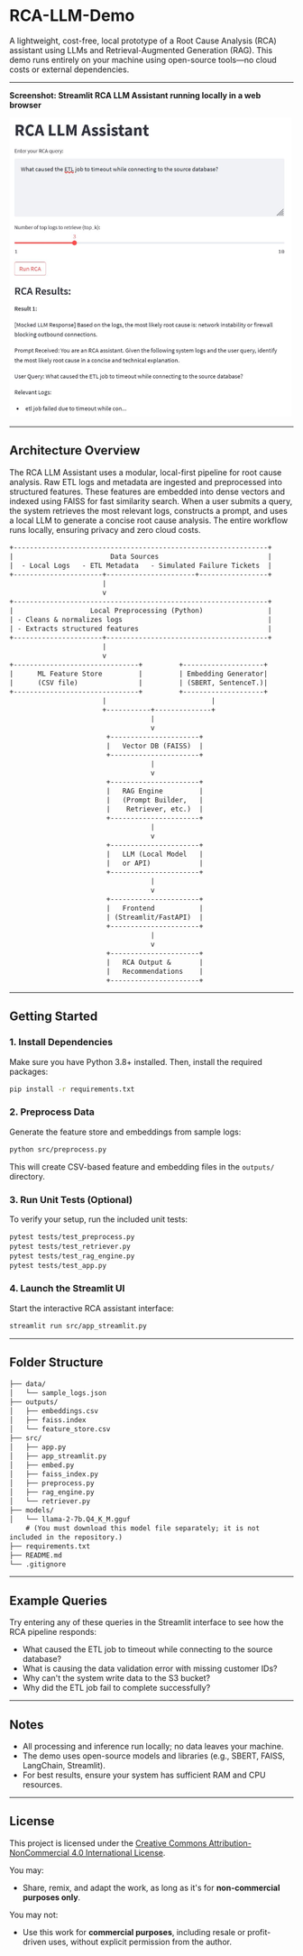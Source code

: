 # RCA-LLM-Demo

A lightweight, cost-free, local prototype of a Root Cause Analysis (RCA) assistant using LLMs and Retrieval-Augmented Generation (RAG). This demo runs entirely on your machine using open-source tools—no cloud costs or external dependencies.

---

**Screenshot: Streamlit RCA LLM Assistant running locally in a web browser**

<img src="assets/screenshot.JPG" alt="RCA LLM Assistant Streamlit Screenshot" width="500"/>

---

## Architecture Overview

The RCA LLM Assistant uses a modular, local-first pipeline for root cause analysis. Raw ETL logs and metadata are ingested and preprocessed into structured features. These features are embedded into dense vectors and indexed using FAISS for fast similarity search. When a user submits a query, the system retrieves the most relevant logs, constructs a prompt, and uses a local LLM to generate a concise root cause analysis. The entire workflow runs locally, ensuring privacy and zero cloud costs.

```ascii
+---------------------------------------------------------------+
|                        Data Sources                           |
|  - Local Logs   - ETL Metadata   - Simulated Failure Tickets  |
+----------------------+----------------------+-----------------+
                       | 
                       v
+---------------------------------------------------------------+
|                   Local Preprocessing (Python)                |
| - Cleans & normalizes logs                                    |
| - Extracts structured features                                |
+----------------------+----------------------------------------+
                       |
                       v
+-------------------------------+         +--------------------+
|      ML Feature Store         |         | Embedding Generator|
|      (CSV file)               |         | (SBERT, SentenceT.)|
+-------------------------------+         +--------------------+
                       |                          |
                       +-----------+--------------+
                                   |
                                   v
                        +----------------------+
                        |   Vector DB (FAISS)  |
                        +----------------------+
                                   |
                                   v
                        +----------------------+
                        |   RAG Engine         |
                        |   (Prompt Builder,   |
                        |    Retriever, etc.)  |
                        +----------------------+
                                   |
                                   v
                        +----------------------+
                        |   LLM (Local Model   |
                        |   or API)            |
                        +----------------------+
                                   |
                                   v
                        +----------------------+
                        |   Frontend           |
                        | (Streamlit/FastAPI)  |
                        +----------------------+
                                   |
                                   v
                        +----------------------+
                        |   RCA Output &       |
                        |   Recommendations    |
                        +----------------------+
```

---

## Getting Started

### 1. Install Dependencies

Make sure you have Python 3.8+ installed. Then, install the required packages:

```bash
pip install -r requirements.txt
```

### 2. Preprocess Data

Generate the feature store and embeddings from sample logs:

```bash
python src/preprocess.py
```

This will create CSV-based feature and embedding files in the `outputs/` directory.

### 3. Run Unit Tests (Optional)

To verify your setup, run the included unit tests:

```bash
pytest tests/test_preprocess.py
pytest tests/test_retriever.py
pytest tests/test_rag_engine.py
pytest tests/test_app.py
```


### 4. Launch the Streamlit UI

Start the interactive RCA assistant interface:

```bash
streamlit run src/app_streamlit.py
```

---

## Folder Structure

```
├── data/
│   └── sample_logs.json
├── outputs/
│   ├── embeddings.csv
│   ├── faiss.index
│   └── feature_store.csv
├── src/
│   ├── app.py
│   ├── app_streamlit.py
│   ├── embed.py
│   ├── faiss_index.py
│   ├── preprocess.py
│   ├── rag_engine.py
│   └── retriever.py
├── models/
│   └── llama-2-7b.Q4_K_M.gguf
    # (You must download this model file separately; it is not included in the repository.)
├── requirements.txt
├── README.md
└── .gitignore
```

---

## Example Queries

Try entering any of these queries in the Streamlit interface to see how the RCA pipeline responds:

- What caused the ETL job to timeout while connecting to the source database?
- What is causing the data validation error with missing customer IDs?
- Why can't the system write data to the S3 bucket?
- Why did the ETL job fail to complete successfully?

---

## Notes

- All processing and inference run locally; no data leaves your machine.
- The demo uses open-source models and libraries (e.g., SBERT, FAISS, LangChain, Streamlit).
- For best results, ensure your system has sufficient RAM and CPU resources.

---

## License

This project is licensed under the [Creative Commons Attribution-NonCommercial 4.0 International License](https://creativecommons.org/licenses/by-nc/4.0/).

You may:
- Share, remix, and adapt the work, as long as it's for **non-commercial purposes only**.

You may not:
- Use this work for **commercial purposes**, including resale or profit-driven uses, without explicit permission from the author.
